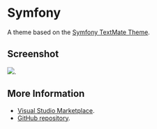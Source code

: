 # Symfony

A theme based on the [Symfony TextMate Theme](http://colorsublime.com/theme/Symfony).


## Screenshot
![](https://raw.githubusercontent.com/gerane/VSCodeThemes/master/gerane.Theme-Symfony/screenshot.png).


## More Information
* [Visual Studio Marketplace](https://marketplace.visualstudio.com/items/gerane.Theme-Symfony).
* [GitHub repository](https://github.com/gerane/VSCodeThemes).
